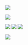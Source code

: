 <p align="center">

![](https://files.catbox.moe/5wvdyl.png)
</p>

<img src="https://files.catbox.moe/zrswe8.png"/>
</p>

<p align="center">

[![](https://files.catbox.moe/qx8wbm.png)](https://rentry.co/weza)  [![](https://files.catbox.moe/0nvlsz.png)](https://retrospring.net/@chibana)  [![](https://files.catbox.moe/5h74c2.png)](https://mio.atabook.org)
</p>

<p align="center">

 ![](https://files.catbox.moe/8wvcdv.png)
</p>

